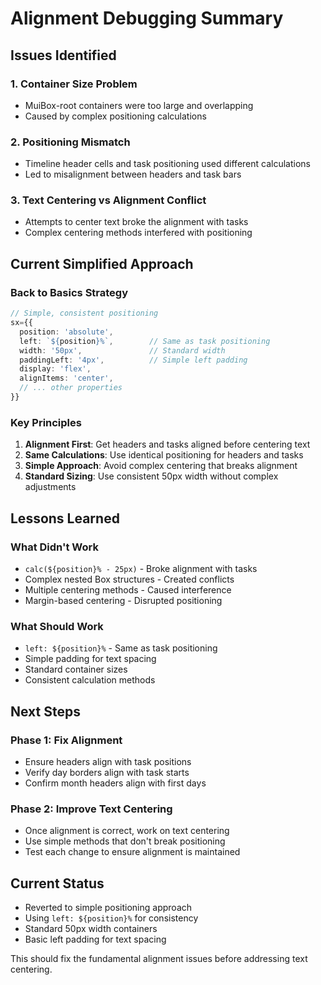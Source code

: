 # Alignment Debugging Summary

## Issues Identified

### 1. Container Size Problem
- MuiBox-root containers were too large and overlapping
- Caused by complex positioning calculations

### 2. Positioning Mismatch
- Timeline header cells and task positioning used different calculations
- Led to misalignment between headers and task bars

### 3. Text Centering vs Alignment Conflict
- Attempts to center text broke the alignment with tasks
- Complex centering methods interfered with positioning

## Current Simplified Approach

### Back to Basics Strategy
```typescript
// Simple, consistent positioning
sx={{
  position: 'absolute',
  left: `${position}%`,        // Same as task positioning
  width: '50px',               // Standard width
  paddingLeft: '4px',          // Simple left padding
  display: 'flex',
  alignItems: 'center',
  // ... other properties
}}
```

### Key Principles
1. **Alignment First**: Get headers and tasks aligned before centering text
2. **Same Calculations**: Use identical positioning for headers and tasks
3. **Simple Approach**: Avoid complex centering that breaks alignment
4. **Standard Sizing**: Use consistent 50px width without complex adjustments

## Lessons Learned

### What Didn't Work
- `calc(${position}% - 25px)` - Broke alignment with tasks
- Complex nested Box structures - Created conflicts
- Multiple centering methods - Caused interference
- Margin-based centering - Disrupted positioning

### What Should Work
- `left: ${position}%` - Same as task positioning
- Simple padding for text spacing
- Standard container sizes
- Consistent calculation methods

## Next Steps

### Phase 1: Fix Alignment
- Ensure headers align with task positions
- Verify day borders align with task starts
- Confirm month headers align with first days

### Phase 2: Improve Text Centering
- Once alignment is correct, work on text centering
- Use simple methods that don't break positioning
- Test each change to ensure alignment is maintained

## Current Status
- Reverted to simple positioning approach
- Using `left: ${position}%` for consistency
- Standard 50px width containers
- Basic left padding for text spacing

This should fix the fundamental alignment issues before addressing text centering.